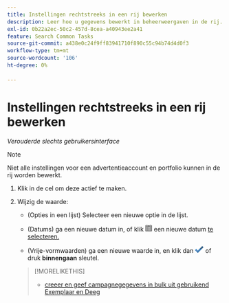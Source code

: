 ```yaml
---
title: Instellingen rechtstreeks in een rij bewerken
description: Leer hoe u gegevens bewerkt in beheerweergaven in de rij.
exl-id: 0b22a2ec-50c2-457d-8cea-a40943ee2a41
feature: Search Common Tasks
source-git-commit: a438e0c24f9ff83941710f890c55c94b74d4d0f3
workflow-type: tm+mt
source-wordcount: '106'
ht-degree: 0%

---
```


# Instellingen rechtstreeks in een rij bewerken

*Verouderde slechts gebruikersinterface*

>[!NOTE]
>
>Niet alle instellingen voor een advertentieaccount en portfolio kunnen in de rij worden bewerkt.

1. Klik in de cel om deze actief te maken.

1. Wijzig de waarde:

   * (Opties in een lijst) Selecteer een nieuwe optie in de lijst.

   * (Datums) ga een nieuwe datum in, of klik ![ Kalender ](/help/search-social-commerce/assets/calendar.png " om de kalender te openen en ") een nieuwe datum [ te selecteren.](/help/search-social-commerce/common-tasks/navigation-editing-selection/calendar.md)

   * (Vrije-vormwaarden) ga een nieuwe waarde in, en klik dan ![ sparen ](/help/search-social-commerce/assets/select.png " ") of druk **binnengaan** sleutel.

   >[!MORELIKETHIS]
   >
   >* [ creeer en geef campagnegegevens in bulk uit gebruikend Exemplaar en Deeg ](/help/search-social-commerce/campaign-management/campaigns/copy-paste.md)
